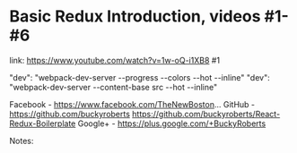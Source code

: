 # Basic Redux Introduction, videos #1-#6
link:  https://www.youtube.com/watch?v=1w-oQ-i1XB8 #1

"dev": "webpack-dev-server --progress --colors --hot --inline"
"dev": "webpack-dev-server --content-base src --hot --inline"

Facebook - https://www.facebook.com/TheNewBoston...
GitHub - https://github.com/buckyroberts
https://github.com/buckyroberts/React-Redux-Boilerplate
Google+ - https://plus.google.com/+BuckyRoberts

Notes:  

